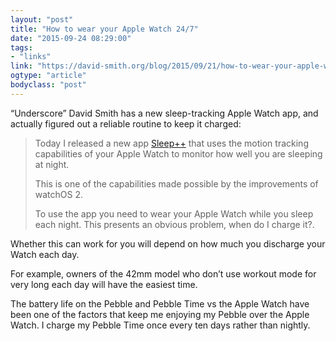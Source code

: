 ```yaml
---
layout: "post"
title: "How to wear your Apple Watch 24/7"
date: "2015-09-24 08:29:00"
tags: 
- "links"
link: "https://david-smith.org/blog/2015/09/21/how-to-wear-your-apple-watch-24-slash-7/"
ogtype: "article"
bodyclass: "post"
---
```


“Underscore” David Smith has a new sleep-tracking Apple Watch app, and actually figured out a reliable routine to keep it charged:

> Today I released a new app [Sleep++](https://itunes.apple.com/us/app/sleep++/id1038440371?at=10l3KS&ct=sleep&ls=1&mt=8) that uses the motion tracking capabilities of your Apple Watch to monitor how well you are sleeping at night. 
> 
> This is one of the capabilities made possible by the improvements of watchOS 2.
> 
> To use the app you need to wear your Apple Watch while you sleep each night. This presents an obvious problem, when do I charge it?.

Whether this can work for you will depend on how much you discharge your Watch each day.

For example, owners of the 42mm model who don’t use workout mode for very long each day will have the easiest time.

The battery life on the Pebble and Pebble Time vs the Apple Watch have been one of the factors that keep me enjoying my Pebble over the Apple Watch. I charge my Pebble Time once every ten days rather than nightly.